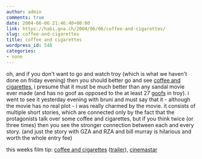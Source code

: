 ```yaml
---
author: admin
comments: true
date: 2004-06-06 21:46:40+00:00
link: https://habi.gna.ch/2004/06/06/coffee-and-cigarettes/
slug: coffee-and-cigarettes
title: coffee and cigarettes
wordpress_id: 548
categories:
- none
---
```


oh, and if you don't want to go and watch troy (which is what we haven't done on friday evening) then you should better go and see [coffee and cigarettes](https://imdb.com/title/tt0379217/), i presume that it must be much better than any sandal movie ever made (and has no goof as opposed to the at least 27 [goofs](http://imdb.com/title/tt0332452/goofs) in troy).
i went to see it yesterday evening with bruni and must say that it - although  the movie has no real plot - i was really charmed by the movie. it consists of multiple short stories, which are connected only by the fact that the protagonists talk over some coffee and cigarettes, but if you think twice (or three times) then you see the stronger connection between each and every story. (and just the story with GZA and RZA and bill murray is hilarious and worth the whole entry fee)

this weeks film tip: [coffee and cigarettes](http://asp.ebund.ch/bernerkino/artikel.asp?id=19313) ([trailer](http://www.apple.com/trailers/mgm/coffee_and_cigarettes/)), [cinemastar](http://www.quinnie.ch/inhalt/kinos/b_star.html)
